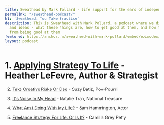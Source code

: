 ```yaml
---
title: Sweathead by Mark Pollard - life support for the ears of independent thinkers
permalink: "/sweathead-podcast/"
h1: 'Sweathead: You Take Practice'
description: This is Sweathead with Mark Pollard, a podcast where we discuss strategy
  and ideas - what these things are, how to get good at them, and how to earn money
  from being good at them.
featured: https://anchor.fm/sweathead-with-mark-pollard/embed/episodes/The-Search-Of-Strategy---Michael-King-e1nral/a-a475ic
layout: podcast
---
```


# 1. [Applying Strategy To Life](https://anchor.fm/sweathead-with-mark-pollard/episodes/Applying-Strategy-To-Life---Heather-LeFevre--Strategist--Author-e2splb) - Heather LeFevre, Author & Strategist

 2. [Take Creative Risks Or Else](https://anchor.fm/sweathead-with-mark-pollard/episodes/Take-Creative-Risks-Or-Else---Suzy-Batiz--Poo-Pourri-e2thoj) - Suzy Batiz, Poo-Pourri

 3. [It's Noisy In My Head](https://anchor.fm/sweathead-with-mark-pollard/episodes/Its-Noisy-In-My-Head---Natalie-Tran--National-Treasure-e2pnfp) - Natalie Tran, National Treasure

 4. [What Am I Doing With My Life?](https://anchor.fm/sweathead-with-mark-pollard/episodes/What-Am-I-Doing-With-My-Life----Sam-Hammington--Actor-e2oor8) - Sam Hammington, Actor

 5. [Freelance Strategy For Life. Or Is It?](https://anchor.fm/sweathead-with-mark-pollard/episodes/Freelance-Strategy-For-Life--Or-Is-It----Camilla-Grey-Petty--Freelance-Strategist-e2kenc) - Camilla Grey Petty

